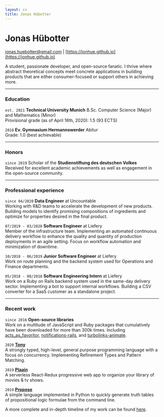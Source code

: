 ```yaml
---
layout: cv
title: Jonas Hübotter
---
```


# Jonas Hübotter

[jonas.huebotter@gmail.com](mailto:jonas.huebotter@gmail.com) | [https://jonhue.github.io](https://jonhue.github.io)

A student, passionate developer, and open-source fanatic. I thrive where
abstract theoretical concepts meet concrete applications in building products
that are either consumer-focused or support others in achieving more.

---

### Education

`est. 2021` **Technical University Munich**
B.Sc. Computer Science (Major) and Mathematics (Minor)
<br/>
Provisional grade (as of April 16th, 2020): 1.5 (93 ECTS)

`2018` **Ev. Gymnasium Hermannswerder**
Abitur
<br/>
Grade: 1.0 (best achievable)

---

### Honors

`since 2019` Scholar of the **Studienstiftung des deutschen Volkes**
<br/>
Received for excellent academic achievements as well as engagement in the
open-source community.

---

### Professional experience

`since 04/2020` **Data Engineer** at Uncountable
<br/>
Working with R&D teams to accelerate the development of new products. Building
models to identify promising compositions of ingredients and optimize for
properties desired in the final product.

`07/2019 - 03/2020` **Software Engineer** at Liefery
<br/>
Member of the infrastructure team. Implementing an automated continuous
delivery workflow to enhance the quality and quantity of production
deployments in an agile setting. Focus on workflow automation and
minimization of downtime.

`10/2018 - 06/2019` **Junior Software Engineer** at Liefery
<br/>
Work on route planning and the backend system used for Operations and
Finance departments.

`05/2018 - 08/2018` **Software Engineering Intern** at Liefery
<br/>
Work on a Ruby on Rails backend system used in the same-day delivery sector.
Implementing a bot to support internal workflows. Building a CSV converter
for a SaaS customer as a standalone project.

---

### Recent work

`since 2016` **Open-source libraries**
<br/>
Work on a multitude of JavaScript and Ruby packages that cumulatively have
been downloaded for more than 300k times. Including
[acts_as_favoritor](https://github.com/jonhue/acts_as_favoritor),
[notifications-rails](https://github.com/jonhue/notifications-rails), and
[turbolinks-animate](https://github.com/jonhue/turbolinks-animate).

`2020` [**Tony**](https://github.com/tony-lang/tony)
<br/>
A strongly typed, high-level, general purpose programming language with a
focus on concurrency. Implementing Refinement Types and Pattern Matching.

`2019` [**Plaain**](https://jonhue.github.io/plaain)
<br/>
A serverless React-Redux progressive web app to organize your library of
movies & tv shows.

`2019` [**Propose**](https://github.com/jonhue/propose)
<br/>
A simple language implemented in Python to quickly generate truth tables of
propositional logic formulae from the command line.

A more complete and in-depth timeline of my work can be found [here](work).
